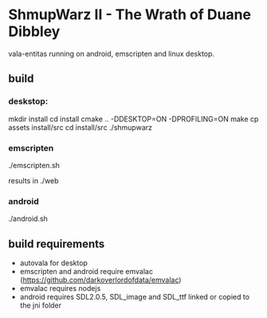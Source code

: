# ShmupWarz II - The Wrath of Duane Dibbley 


vala-entitas running on android, emscripten and linux desktop.


## build

### deskstop:
mkdir install
cd install
cmake .. -DDESKTOP=ON -DPROFILING=ON
make
cp assets install/src
cd install/src
./shmupwarz

### emscripten
./emscripten.sh

results in ./web

### android
./android.sh

## build requirements
* autovala for desktop
* emscripten and android require emvalac (https://github.com/darkoverlordofdata/emvalac)
* emvalac requires nodejs
* android requires SDL2.0.5, SDL_image and SDL_ttf linked or copied to the jni folder